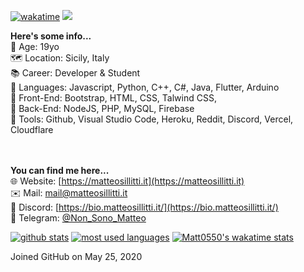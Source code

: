 [![wakatime](https://wakatime.com/badge/user/288e7479-4c45-4a56-9830-bebe3d8bb9f8.svg)](https://wakatime.com/@288e7479-4c45-4a56-9830-bebe3d8bb9f8)
![](https://komarev.com/ghpvc/?username=Matt0550)

**Here's some info...**<br>
📆 Age: 19yo<br>
🗺 Location: Sicily, Italy<br>
📚 Career: Developer & Student<br>
📝 Languages: Javascript, Python, C++, C#, Java, Flutter, Arduino<br>
📝 Front-End: Bootstrap, HTML, CSS, Talwind CSS,<br>
📝 Back-End: NodeJS, PHP, MySQL, Firebase<br>
🧰 Tools: Github, Visual Studio Code, Heroku, Reddit, Discord, Vercel, Cloudflare<br>
<br><br>

**You can find me here...**<br>
🌐 Website: [https://matteosillitti.it](https://matteosillitti.it)<br>
✉️ Mail: [mail@matteosillitti.it](mailto:mail@matteosillitti.it)<br>
💾 Discord: [https://bio.matteosillitti.it/](https://bio.matteosillitti.it/)<br>
🎉 Telegram: [@Non_Sono_Matteo](https://t.me/Non_Sono_Matteo)<br>

[![github stats](https://github-readme-stats-sigma-five.vercel.app/api?username=Matt0550&show_icons=true&title_color=fff&icon_color=79ff97&text_color=9f9f9f&bg_color=151515&count_private=true)](https://github.com/Matt0550)
[![most used languages](https://github-readme-stats-sigma-five.vercel.app/api/top-langs/?username=Matt0550&layout=compact&show_icons=true&title_color=fff&icon_color=79ff97&text_color=9f9f9f&bg_color=151515&count_private=true&langs_count=6)](https://github.com/Matt0550)
[![Matt0550's wakatime stats](https://github-readme-stats.vercel.app/api/wakatime?username=Matt0550&theme=dark&langs_count=15&custom_title=Wakatime%20Stats%20Top%2015)](https://wakatime.com/@Matt0550)

<!---
Matt0550/Matt0550 is a ✨ special ✨ repository because its `README.md` (this file) appears on your GitHub profile.
You can click the Preview link to take a look at your changes.
--->
Joined GitHub
on May 25, 2020
